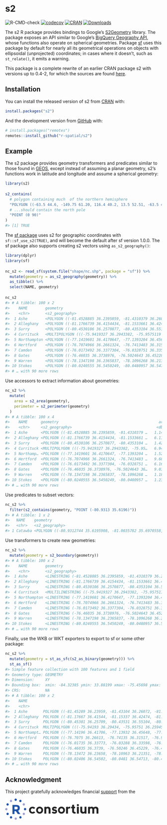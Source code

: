 
<!-- README.md is generated from README.Rmd. Please edit that file -->

# s2

<!-- badges: start -->

![R-CMD-check](https://github.com/r-spatial/s2/workflows/R-CMD-check/badge.svg)
[![codecov](https://codecov.io/gh/r-spatial/s2/branch/master/graph/badge.svg)](https://codecov.io/gh/r-spatial/s2)
[![CRAN](http://www.r-pkg.org/badges/version/s2)](https://cran.r-project.org/package=s2)
[![Downloads](http://cranlogs.r-pkg.org/badges/s2?color=brightgreen)](https://www.r-pkg.org/pkg/s2)
<!-- badges: end -->

The s2 R package provides bindings to Google’s
[S2Geometry](https://s2geometry.io) library. The package exposes an API
similar to Google’s [BigQuery Geography
API](https://cloud.google.com/bigquery/docs/reference/standard-sql/geography_functions),
whose functions also operate on spherical geometries. Package
[sf](https://cran.r-project.org/package=sf) uses this package by default
for nearly all its geometrical operations on objects with ellipsoidal
(unprojected) coordinates; in cases where it doesn’t, such as
`st_relate()`, it emits a warning.

This package is a complete rewrite of an earlier CRAN package s2 with
versions up to 0.4-2, for which the sources are found
[here](https://github.com/spatstat/s2/).

## Installation

You can install the released version of s2 from
[CRAN](https://CRAN.R-project.org) with:

``` r
install.packages("s2")
```

And the development version from [GitHub](https://github.com/) with:

``` r
# install.packages("remotes")
remotes::install_github("r-spatial/s2")
```

## Example

The s2 package provides geometry transformers and predicates similar to
those found in [GEOS](https://trac.osgeo.org/geos/), except instead of
assuming a planar geometry, s2’s functions work in latitude and
longitude and assume a spherical geometry:

``` r
library(s2)

s2_contains(
  # polygon containing much  of the northern hemisphere
  "POLYGON ((-63.5 44.6, -149.75 61.20, 116.4 40.2, 13.5 52.51, -63.5 44.6))",
  # ...should contain the north pole
  "POINT (0 90)"
)
#> [1] TRUE
```

The [sf package](https://r-spatial.github.io/sf/) uses s2 for geographic
coordinates with `sf::sf_use_s2(TRUE)`, and will become the default
after sf version 1.0.0. The sf package also supports creating s2 vectors
using `as_s2_geography()`:

``` r
library(dplyr)
library(sf)

nc_s2 <- read_sf(system.file("shape/nc.shp", package = "sf")) %>% 
  mutate(geometry = as_s2_geography(geometry)) %>% 
  as_tibble() %>% 
  select(NAME, geometry)

nc_s2
#> # A tibble: 100 x 2
#>    NAME        geometry                                                         
#>    <chr>       <s2_geography>                                                   
#>  1 Ashe        <POLYGON ((-81.4528885 36.2395859, -81.4310379 36.2607193, -81.4…
#>  2 Alleghany   <POLYGON ((-81.1766739 36.4154434, -81.1533661 36.4247398, -81.1…
#>  3 Surry       <POLYGON ((-80.4530106 36.2570877, -80.4353104 36.5510445, -80.6…
#>  4 Currituck   <MULTIPOLYGON (((-75.9419327 36.2943382, -75.9575119 36.2594528,…
#>  5 Northampton <POLYGON ((-77.1419601 36.4170647, -77.1393204 36.4564781, -77.1…
#>  6 Hertford    <POLYGON ((-76.7074966 36.2661324, -76.7413483 36.3151665, -76.9…
#>  7 Camden      <POLYGON ((-76.0173492 36.3377304, -76.0328751 36.3359756, -76.0…
#>  8 Gates       <POLYGON ((-76.46035 36.3738976, -76.5024643 36.4522858, -76.498…
#>  9 Warren      <POLYGON ((-78.1347198 36.2365837, -78.1096268 36.2135086, -78.0…
#> 10 Stokes      <POLYGON ((-80.0240555 36.5450249, -80.0480957 36.5471344, -80.4…
#> # … with 90 more rows
```

Use accessors to extract information about geometries:

``` r
nc_s2 %>% 
  mutate(
    area = s2_area(geometry),
    perimeter = s2_perimeter(geometry)
  )
#> # A tibble: 100 x 4
#>    NAME      geometry                                             area perimeter
#>    <chr>     <s2_geography>                                      <dbl>     <dbl>
#>  1 Ashe      <POLYGON ((-81.4528885 36.2395859, -81.4310379 …   1.14e9   141627.
#>  2 Alleghany <POLYGON ((-81.1766739 36.4154434, -81.1533661 …   6.11e8   119876.
#>  3 Surry     <POLYGON ((-80.4530106 36.2570877, -80.4353104 …   1.42e9   160458.
#>  4 Currituck <MULTIPOLYGON (((-75.9419327 36.2943382, -75.95…   6.94e8   301644.
#>  5 Northamp… <POLYGON ((-77.1419601 36.4170647, -77.1393204 …   1.52e9   211794.
#>  6 Hertford  <POLYGON ((-76.7074966 36.2661324, -76.7413483 …   9.68e8   160780.
#>  7 Camden    <POLYGON ((-76.0173492 36.3377304, -76.0328751 …   6.16e8   150430.
#>  8 Gates     <POLYGON ((-76.46035 36.3738976, -76.5024643 36…   9.03e8   123170.
#>  9 Warren    <POLYGON ((-78.1347198 36.2365837, -78.1096268 …   1.18e9   141073.
#> 10 Stokes    <POLYGON ((-80.0240555 36.5450249, -80.0480957 …   1.23e9   140583.
#> # … with 90 more rows
```

Use predicates to subset vectors:

``` r
nc_s2 %>% 
  filter(s2_contains(geometry, "POINT (-80.9313 35.6196)"))
#> # A tibble: 1 x 2
#>   NAME    geometry                                                              
#>   <chr>   <s2_geography>                                                        
#> 1 Catawba <POLYGON ((-80.9312744 35.6195908, -81.0035782 35.6970558, -81.054779…
```

Use transformers to create new geometries:

``` r
nc_s2 %>% 
  mutate(geometry = s2_boundary(geometry))
#> # A tibble: 100 x 2
#>    NAME        geometry                                                         
#>    <chr>       <s2_geography>                                                   
#>  1 Ashe        <LINESTRING (-81.4528885 36.2395859, -81.4310379 36.2607193, -81…
#>  2 Alleghany   <LINESTRING (-81.1766739 36.4154434, -81.1533661 36.4247398, -81…
#>  3 Surry       <LINESTRING (-80.4530106 36.2570877, -80.4353104 36.5510445, -80…
#>  4 Currituck   <MULTILINESTRING ((-75.9419327 36.2943382, -75.9575119 36.259452…
#>  5 Northampton <LINESTRING (-77.1419601 36.4170647, -77.1393204 36.4564781, -77…
#>  6 Hertford    <LINESTRING (-76.7074966 36.2661324, -76.7413483 36.3151665, -76…
#>  7 Camden      <LINESTRING (-76.0173492 36.3377304, -76.0328751 36.3359756, -76…
#>  8 Gates       <LINESTRING (-76.46035 36.3738976, -76.5024643 36.4522858, -76.4…
#>  9 Warren      <LINESTRING (-78.1347198 36.2365837, -78.1096268 36.2135086, -78…
#> 10 Stokes      <LINESTRING (-80.0240555 36.5450249, -80.0480957 36.5471344, -80…
#> # … with 90 more rows
```

Finally, use the WKB or WKT exporters to export to sf or some other
package:

``` r
nc_s2 %>% 
  mutate(geometry = st_as_sfc(s2_as_binary(geometry))) %>% 
  st_as_sf()
#> Simple feature collection with 100 features and 1 field
#> Geometry type: GEOMETRY
#> Dimension:     XY
#> Bounding box:  xmin: -84.32385 ymin: 33.88199 xmax: -75.45698 ymax: 36.58965
#> CRS:           NA
#> # A tibble: 100 x 2
#>    NAME                                                                 geometry
#>    <chr>                                                              <GEOMETRY>
#>  1 Ashe       POLYGON ((-81.45289 36.23959, -81.43104 36.26072, -81.41233 36.26…
#>  2 Alleghany  POLYGON ((-81.17667 36.41544, -81.15337 36.42474, -81.1384 36.417…
#>  3 Surry      POLYGON ((-80.45301 36.25709, -80.43531 36.55104, -80.61105 36.55…
#>  4 Currituck  MULTIPOLYGON (((-75.94193 36.29434, -75.95751 36.25945, -75.91376…
#>  5 Northampt… POLYGON ((-77.14196 36.41706, -77.13932 36.45648, -77.12733 36.47…
#>  6 Hertford   POLYGON ((-76.7075 36.26613, -76.74135 36.31517, -76.92408 36.392…
#>  7 Camden     POLYGON ((-76.01735 36.33773, -76.03288 36.33598, -76.04395 36.35…
#>  8 Gates      POLYGON ((-76.46035 36.3739, -76.50246 36.45229, -76.49834 36.503…
#>  9 Warren     POLYGON ((-78.13472 36.23658, -78.10963 36.21351, -78.05835 36.21…
#> 10 Stokes     POLYGON ((-80.02406 36.54502, -80.0481 36.54713, -80.43531 36.551…
#> # … with 90 more rows
```

## Acknowledgment

This project gratefully acknowledges financial
[support](https://www.r-consortium.org/projects) from the

<a href="https://www.r-consortium.org/projects/awarded-projects">
<img src="man/figures/rc300.png" width="300" /> </a>
